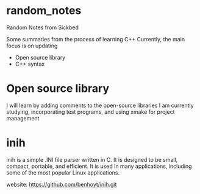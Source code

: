 # random_notes
Random Notes from Sickbed

Some summaries from the process of learning C++
Currently, the main focus is on updating
- Open source library
- C++ syntax

# Open source library
I will learn by adding comments to the open-source libraries I am currently studying, incorporating test programs, and using xmake for project management


# inih

inih is a simple .INI file parser written in C. It is designed to be small, compact, portable, and efficient. It is used in many applications, including some of the most popular Linux applications.

website: https://github.com/benhoyt/inih.git